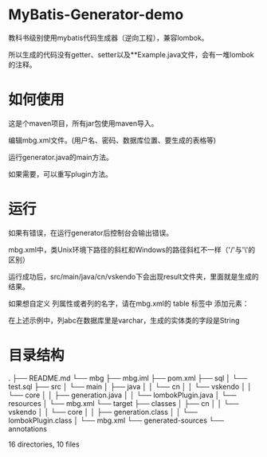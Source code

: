 # MyBatis-Generator-demo
教科书级别使用mybatis代码生成器（逆向工程），兼容lombok。

所以生成的代码没有getter、setter以及**Example.java文件，会有一堆lombok的注释。



# 如何使用

这是个maven项目，所有jar包使用maven导入。

编辑mbg.xml文件。(用户名、密码、数据库位置、要生成的表格等)

运行generator.java的main方法。

如果需要，可以重写plugin方法。

# 运行

如果有错误，在运行generator后控制台会输出错误。

mbg.xml中，类Unix环境下路径的斜杠和Windows的路径斜杠不一样（'/'与'\\'的区别）

运行成功后，src/main/java/cn/vskendo下会出现result文件夹，里面就是生成的结果。

如果想自定义 列属性或者列的名字，请在mbg.xml的 table 标签中 添加元素： 

<columnOverride column="abc" javaType="java.lang.String" jdbcType="VARCHAR" />

在上述示例中，列abc在数据库里是varchar，生成的实体类的字段是String



# 目录结构

.
├── README.md
└── mbg
    ├── mbg.iml
    ├── pom.xml
    ├── sql
    │   └── test.sql
    ├── src
    │   └── main
    │       ├── java
    │       │   └── cn
    │       │       └── vskendo
    │       │           └── core
    │       │               ├── generation.java
    │       │               └── lombokPlugin.java
    │       └── resources
    │           └── mbg.xml
    └── target
        ├── classes
        │   ├── cn
        │   │   └── vskendo
        │   │       └── core
        │   │           ├── generation.class
        │   │           └── lombokPlugin.class
        │   └── mbg.xml
        └── generated-sources
            └── annotations

16 directories, 10 files
